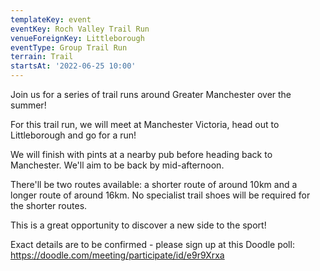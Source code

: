 ```yaml
---
templateKey: event
eventKey: Roch Valley Trail Run
venueForeignKey: Littleborough
eventType: Group Trail Run
terrain: Trail
startsAt: '2022-06-25 10:00'
---
```

Join us for a series of trail runs around Greater Manchester over the summer!

For this trail run, we will meet at Manchester Victoria, head out to Littleborough and go for a run!

We will finish with pints at a nearby pub before heading back to Manchester. We'll aim to be back by mid-afternoon.

There'll be two routes available: a shorter route of around 10km and a longer route of around 16km. No specialist trail shoes will be required for the shorter routes.

This is a great opportunity to discover a new side to the sport!

Exact details are to be confirmed - please sign up at this Doodle poll: https://doodle.com/meeting/participate/id/e9r9Xrxa